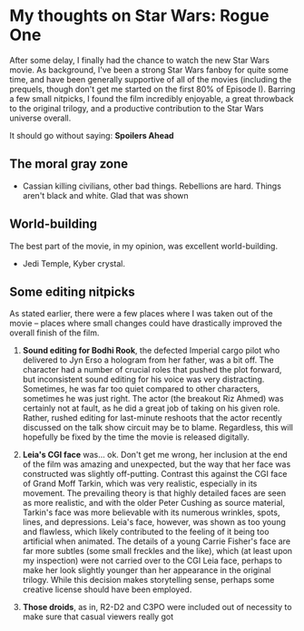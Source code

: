 # My thoughts on Star Wars: Rogue One

After some delay, I finally had the chance to watch the new Star Wars movie. As background, I've been a strong Star Wars fanboy for quite some time, and have been generally supportive of all of the movies (including the prequels, though don't get me started on the first 80% of Episode I). Barring a few small nitpicks, I found the film incredibly enjoyable, a great throwback to the original trilogy, and a productive contribution to the Star Wars universe overall.

It should go without saying: **Spoilers Ahead**

## The moral gray zone

- Cassian killing civilians, other bad things. Rebellions are hard. Things aren't black and white. Glad that was shown

## World-building

The best part of the movie, in my opinion, was excellent world-building.

- Jedi Temple, Kyber crystal. 

## Some editing nitpicks

As stated earlier, there were a few places where I was taken out of the movie – places where small changes could have drastically improved the overall finish of the film.

1. **Sound editing for Bodhi Rook**, the defected Imperial cargo pilot who delivered to Jyn Erso a hologram from her father, was a bit off. The character had a number of crucial roles that pushed the plot forward, but inconsistent sound editing for his voice was very distracting. Sometimes, he was far too quiet compared to other characters, sometimes he was just right. The actor (the breakout Riz Ahmed) was certainly not at fault, as he did a great job of taking on his given role. Rather, rushed editing for last-minute reshoots that the actor recently discussed on the talk show circuit may be to blame. Regardless, this will hopefully be fixed by the time the movie is released digitally.

2. **Leia's CGI face** was... ok. Don't get me wrong, her inclusion at the end of the film was amazing and unexpected, but the way that her face was constructed was slightly off-putting. Contrast this against the CGI face of Grand Moff Tarkin, which was very realistic, especially in its movement. The prevailing theory is that highly detailed faces are seen as more realistic, and with the older Peter Cushing as source material, Tarkin's face was more believable with its numerous wrinkles, spots, lines, and depressions. Leia's face, however, was shown as too young and flawless, which likely contributed to the feeling of it being too artificial when animated. The details of a young Carrie Fisher's face are far more subtles (some small freckles and the like), which (at least upon my inspection) were not carried over to the CGI Leia face, perhaps to make her look slightly younger than her appearance in the original trilogy. While this decision makes storytelling sense, perhaps some creative license should have been employed.

3. **Those droids**, as in, R2-D2 and C3PO were included out of necessity to make sure that casual viewers really got 